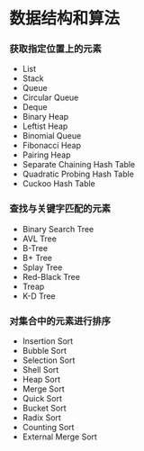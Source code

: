 # 数据结构和算法

### 获取指定位置上的元素
- List
- Stack
- Queue
- Circular Queue
- Deque
- Binary Heap
- Leftist Heap
- Binomial Queue
- Fibonacci Heap
- Pairing Heap
- Separate Chaining Hash Table
- Quadratic Probing Hash Table
- Cuckoo Hash Table

### 查找与关键字匹配的元素
- Binary Search Tree
- AVL Tree
- B-Tree
- B+ Tree
- Splay Tree
- Red-Black Tree
- Treap
- K-D Tree

### 对集合中的元素进行排序
- Insertion Sort
- Bubble Sort
- Selection Sort
- Shell Sort
- Heap Sort
- Merge Sort
- Quick Sort
- Bucket Sort
- Radix Sort
- Counting Sort
- External Merge Sort

